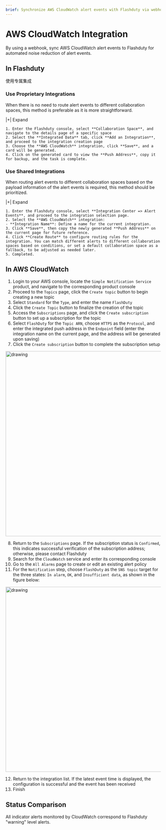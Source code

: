 ```yaml
---
brief: Synchronize AWS CloudWatch alert events with Flashduty via webhook to automate noise reduction for these alerts
---
```


# AWS CloudWatch Integration

By using a webhook, sync AWS CloudWatch alert events to Flashduty for automated noise reduction of alert events.

## In Flashduty
使用专属集成

### Use Proprietary Integrations

When there is no need to route alert events to different collaboration spaces, this method is preferable as it is more straightforward.

|+| Expand

    1. Enter the Flashduty console, select **Collaboration Space**, and navigate to the details page of a specific space
    2. Select the **Integrated Data** tab, click **Add an Integration**, and proceed to the integration creation page
    3. Choose the **AWS CloudWatch** integration, click **Save**, and a card will be generated.
    4. Click on the generated card to view the **Push Address**, copy it for backup, and the task is complete.

### Use Shared Integrations

When routing alert events to different collaboration spaces based on the payload information of the alert events is required, this method should be prioritized.

|+| Expand

    1. Enter the Flashduty console, select **Integration Center => Alert Events**, and proceed to the integration selection page.
    2. Select the **AWS CloudWatch** integration:
    - **Integration Name**: Define a name for the current integration.
    3. Click **Save**, then copy the newly generated **Push Address** on the current page for future reference.
    4. Click **Create Route** to configure routing rules for the integration. You can match different alerts to different collaboration spaces based on conditions, or set a default collaboration space as a fallback, to be adjusted as needed later.
    5. Completed.

## In AWS CloudWatch

1. Login to your AWS console, locate the `Simple Notification Service` product, and navigate to the corresponding product console
2. Proceed to the `Topics` page, click the `Create topic` button to begin creating a new topic
3. Select `Standard` for the `Type`, and enter the name `FlashDuty`
4. Click the `Create Topic` button to finalize the creation of the topic
5. Access the `Subscriptions` page, and click the `Create subscription` button to set up a subscription for the topic
6. Select `FlashDuty` for the `Topic ARN`, choose `HTTPS` as the `Protocol`, and enter the integrated push address in the `Endpoint` field (enter the integration name on the current page, and the address will be generated upon saving)
7. Click the `Create subscription` button to complete the subscription setup

<img alt="drawing" width="600" src="https://fcdoc.github.io/img/zh/flashduty/mixin/alert_integration/aws_cloudwatch/1.avif" />

8. Return to the `Subscriptions` page. If the subscription status is `Confirmed`, this indicates successful verification of the subscription address; otherwise, please contact Flashduty
9. Search for the `CloudWatch` service and enter its corresponding console
10. Go to the `All Alarms` page to create or edit an existing alert policy
11. For the `Notification` step, choose `FlashDuty` as the `SNS topic` target for the three states: `In alarm`, `OK`, and `Insufficient data`, as shown in the figure below:

<img alt="drawing" width="600" src="https://fcdoc.github.io/img/zh/flashduty/mixin/alert_integration/aws_cloudwatch/2.avif" />

12. Return to the integration list. If the latest event time is displayed, the configuration is successful and the event has been received
13. Finish

## Status Comparison

All indicator alerts monitored by CloudWatch correspond to Flashduty "warning" level alerts.